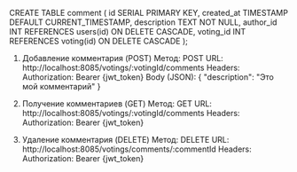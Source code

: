 CREATE TABLE comment (
    id SERIAL PRIMARY KEY,
    created_at TIMESTAMP DEFAULT CURRENT_TIMESTAMP,
    description TEXT NOT NULL,
    author_id INT REFERENCES users(id) ON DELETE CASCADE,
    voting_id INT REFERENCES voting(id) ON DELETE CASCADE
);

1. Добавление комментария (POST)
Метод: POST
URL: http://localhost:8085/votings/:votingId/comments
Headers:
Authorization: Bearer {jwt_token}
Body (JSON):
{
    "description": "Это мой комментарий"
}

2. Получение комментариев (GET)
Метод: GET
URL: http://localhost:8085/votings/:votingId/comments
Headers:
Authorization: Bearer {jwt_token}

3. Удаление комментария (DELETE)
Метод: DELETE
URL: http://localhost:8085/votings/comments/:commentId
Headers:
Authorization: Bearer {jwt_token}
